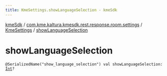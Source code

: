 ```yaml
---
title: KmeSettings.showLanguageSelection - kmeSdk
---
```


[kmeSdk](../../index.html) / [com.kme.kaltura.kmesdk.rest.response.room.settings](../index.html) / [KmeSettings](index.html) / [showLanguageSelection](./show-language-selection.html)

# showLanguageSelection

`@SerializedName("show_language_selection") val showLanguageSelection: `[`Int`](https://kotlinlang.org/api/latest/jvm/stdlib/kotlin/-int/index.html)`?`